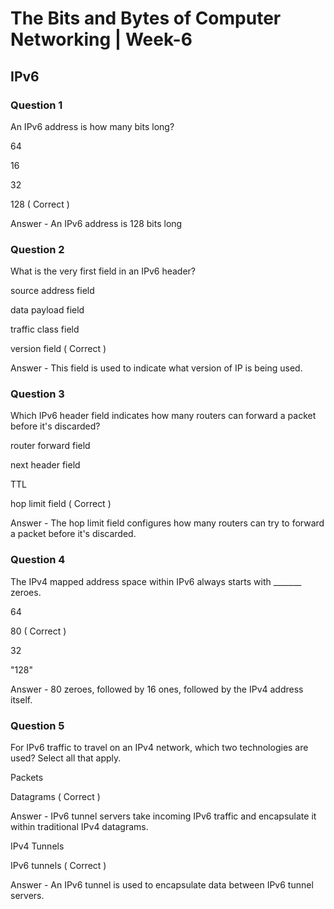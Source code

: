 # The Bits and Bytes of Computer Networking | Week-6

## IPv6

### Question 1

An IPv6 address is how many bits long?

64

16

32

128 ( Correct )

Answer - An IPv6 address is 128 bits long


### Question 2

What is the very first field in an IPv6 header?

source address field

data payload field

traffic class field

version field ( Correct )

Answer - This field is used to indicate what version of IP is being used.


### Question 3

Which IPv6 header field indicates how many routers can forward a packet before it's discarded?

router forward field

next header field

TTL

hop limit field ( Correct )

Answer - The hop limit field configures how many routers can try to forward a packet before it's discarded.


### Question 4

The IPv4 mapped address space within IPv6 always starts with _______ zeroes.   

64

80 ( Correct )

32

"128" 

Answer - 80 zeroes, followed by 16 ones, followed by the IPv4 address itself.


### Question 5

For IPv6 traffic to travel on an IPv4 network, which two technologies are used? Select all that apply.   

Packets

Datagrams  ( Correct )

Answer - IPv6 tunnel servers take incoming IPv6 traffic and encapsulate it within traditional IPv4 datagrams.

IPv4 Tunnels

IPv6 tunnels ( Correct )

Answer - An IPv6 tunnel is used to encapsulate data between IPv6 tunnel servers.
